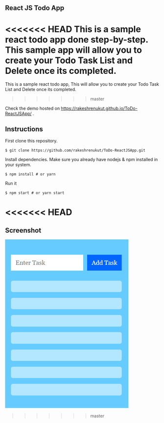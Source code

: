## React JS Todo App
<<<<<<< HEAD
This is a sample react todo app done step-by-step. This sample app will allow you to create your Todo Task List and Delete once its completed.
=======
This is a sample react todo app, This will allow you to create your Todo Task List and Delete once its completed. 
>>>>>>> master

Check the demo hosted on https://rakeshrenukut.github.io/ToDo-ReactJSApp/ .

## Instructions

First clone this repository.

<pre><code>$ git clone https://github.com/rakeshrenukut/ToDo-ReactJSApp.git</code></pre>

Install dependencies. Make sure you already have nodejs & npm installed in your system.

<pre><code>$ npm install # or yarn</code></pre>

Run it

<pre><code>$ npm start # or yarn start</code></pre>
<<<<<<< HEAD
=======

## Screenshot

![](todolist/todo.PNG)


>>>>>>> master
